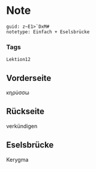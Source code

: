 # Note
```
guid: z~E1>`DxM#
notetype: Einfach + Eselsbrücke
```

### Tags
```
Lektion12
```

## Vorderseite
κηρύσσω

## Rückseite
verkündigen

## Eselsbrücke
Kerygma
